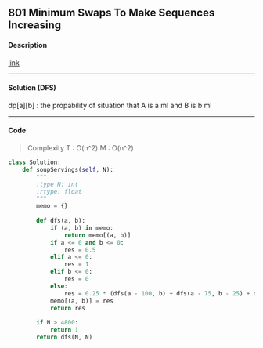 ## 801 Minimum Swaps To Make Sequences Increasing

#### Description

[link](https://leetcode.com/problems/soup-servings/description/)

---

#### Solution (DFS)

dp[a][b] : the propability of situation that A is a ml and B is b ml

---

#### Code

> Complexity T : O(n^2) M : O(n^2)

```py
class Solution:
    def soupServings(self, N):
        """
        :type N: int
        :rtype: float
        """
        memo = {}
        
        def dfs(a, b):
            if (a, b) in memo:
                return memo[(a, b)]
            if a <= 0 and b <= 0:
                res = 0.5
            elif a <= 0:
                res = 1
            elif b <= 0:
                res = 0
            else:
                res = 0.25 * (dfs(a - 100, b) + dfs(a - 75, b - 25) + dfs(a - 50, b - 50) + dfs(a - 25, b - 75))
            memo[(a, b)] = res
            return res
        
        if N > 4800:
            return 1
        return dfs(N, N)
```